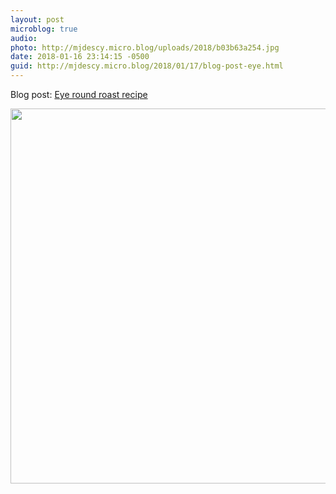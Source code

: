```yaml
---
layout: post
microblog: true
audio: 
photo: http://mjdescy.micro.blog/uploads/2018/b03b63a254.jpg
date: 2018-01-16 23:14:15 -0500
guid: http://mjdescy.micro.blog/2018/01/17/blog-post-eye.html
---
```

Blog post: [Eye round roast recipe](https://mjdescy.me/2018/01/17/eye-round-roast-recipe/)

<img src="http://mjdescy.micro.blog/uploads/2018/b03b63a254.jpg" width="600" height="600" />
